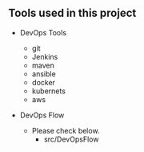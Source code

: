 ## Tools used in this project
* DevOps Tools
  * git
  * Jenkins
  * maven
  * ansible
  * docker
  * kubernets
  * aws

* DevOps Flow
  * Please check below.
    * src/DevOpsFlow